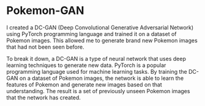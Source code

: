 # Pokemon-GAN
I created a DC-GAN (Deep Convolutional Generative Adversarial Network) using PyTorch programming language and trained it on a dataset of Pokemon images. This allowed me to generate brand new Pokemon images that had not been seen before.

To break it down, a DC-GAN is a type of neural network that uses deep learning techniques to generate new data. PyTorch is a popular programming language used for machine learning tasks. By training the DC-GAN on a dataset of Pokemon images, the network is able to learn the features of Pokemon and generate new images based on that understanding. The result is a set of previously unseen Pokemon images that the network has created.



